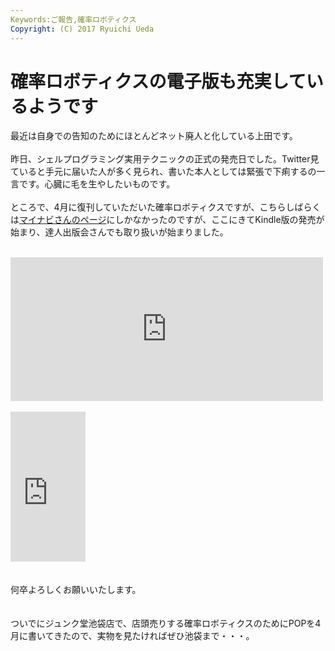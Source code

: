 ```yaml
---
Keywords:ご報告,確率ロボティクス
Copyright: (C) 2017 Ryuichi Ueda
---
```

# 確率ロボティクスの電子版も充実しているようです
最近は自身での告知のためにほとんどネット廃人と化している上田です。<br />
<br />
昨日、シェルプログラミング実用テクニックの正式の発売日でした。Twitter見ていると手元に届いた人が多く見られ、書いた本人としては緊張で下痢するの一言です。心臓に毛を生やしたいものです。<br />
<br />
ところで、4月に復刊していただいた確率ロボティクスですが、こちらしばらくは<a href="https://book.mynavi.jp/ec/products/detail/id=37337" target="_blank">マイナビさんのページ</a>にしかなかったのですが、ここにきてKindle版の発売が始まり、達人出版会さんでも取り扱いが始まりました。<br />
<br />
<iframe marginwidth="0" marginheight="0" src="http://b.hatena.ne.jp/entry.parts?url=http%3A%2F%2Ftatsu-zine.com%2Fbooks%2Fprobabilistic-robotics" scrolling="no" frameborder="0" height="230" width="500"><div class="hatena-bookmark-detail-info"><a href="http://tatsu-zine.com/books/probabilistic-robotics">確率ロボティクス【委託】 - 達人出版会</a><a href="http://b.hatena.ne.jp/entry/tatsu-zine.com/books/probabilistic-robotics">はてなブックマーク - 確率ロボティクス【委託】 - 達人出版会</a></div></iframe><br />
<br />
<iframe src="http://rcm-fe.amazon-adsystem.com/e/cm?lt1=_blank&bc1=000000&IS2=1&bg1=FFFFFF&fc1=000000&lc1=0000FF&t=ryuichiueda-22&o=9&p=8&l=as4&m=amazon&f=ifr&ref=ss_til&asins=B00X99MBY2" style="width:120px;height:240px;" scrolling="no" marginwidth="0" marginheight="0" frameborder="0"></iframe><br />
<br />
<br />
何卒よろしくお願いいたします。<br />
<br />
<br />
ついでにジュンク堂池袋店で、店頭売りする確率ロボティクスのためにPOPを4月に書いてきたので、実物を見たければぜひ池袋まで・・・。<br />
<br />

